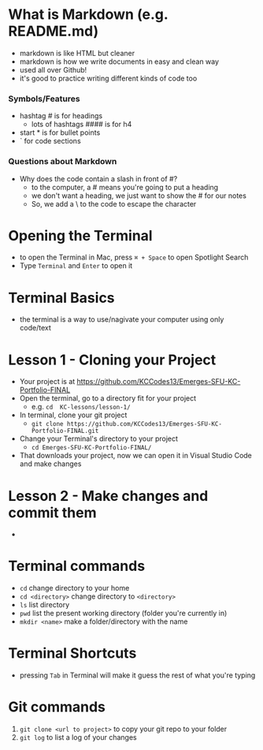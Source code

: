 # What is Markdown (e.g. README.md)
* markdown is like HTML but cleaner
* markdown is how we write documents in easy and clean way
* used all over Github!
* it's good to practice writing different kinds of code too
### Symbols/Features
* hashtag \# is for headings
  * lots of hashtags \#\#\#\# is for h4
* start \* is for bullet points
* \` for code sections
### Questions about Markdown
* Why does the code contain a slash in front of \#?
  * to the computer, a \# means you're going to put a heading
  * we don't want a heading, we just want to show the \# for our notes
  * So, we add a \\ to the code to escape the character

# Opening the Terminal
* to open the Terminal in Mac, press `⌘ + Space` to open Spotlight Search
* Type `Terminal` and `Enter` to open it

# Terminal Basics
* the terminal is a way to use/nagivate your computer using only code/text

# Lesson 1 - Cloning your Project
* Your project is at https://github.com/KCCodes13/Emerges-SFU-KC-Portfolio-FINAL
* Open the terminal, go to a directory fit for your project
  * e.g. `cd  KC-lessons/lesson-1/`
* In terminal, clone your git project
  * `git clone https://github.com/KCCodes13/Emerges-SFU-KC-Portfolio-FINAL.git`
* Change your Terminal's directory to your project
  * `cd Emerges-SFU-KC-Portfolio-FINAL/`
* That downloads your project, now we can open it in Visual Studio Code and make changes

# Lesson 2 - Make changes and commit them
* 


# Terminal commands
* `cd` change directory to your home
* `cd <directory>` change directory to `<directory>`
* `ls` list directory
* `pwd` list the present working directory (folder you're currently in)
* `mkdir <name>` make a folder/directory with the name

# Terminal Shortcuts
* pressing `Tab` in Terminal will make it guess the rest of what you're typing

# Git commands
1. `git clone <url to project>` to copy your git repo to your folder
2. `git log` to list a log of your changes